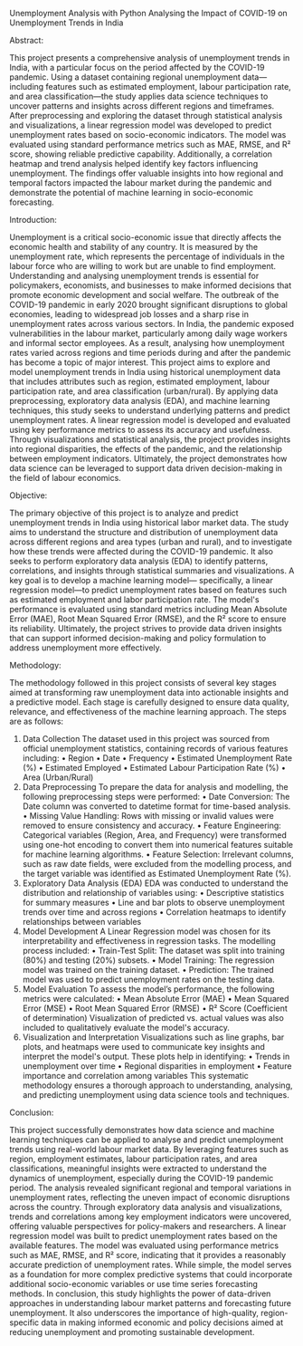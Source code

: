 Unemployment Analysis with Python 
Analysing the Impact of COVID-19 on Unemployment Trends in India

Abstract:  

This project presents a comprehensive analysis of unemployment trends in India, with a 
particular focus on the period affected by the COVID-19 pandemic. Using a dataset containing 
regional unemployment data—including features such as estimated employment, labour 
participation rate, and area classification—the study applies data science techniques to 
uncover patterns and insights across different regions and timeframes. After preprocessing 
and exploring the dataset through statistical analysis and visualizations, a linear regression 
model was developed to predict unemployment rates based on socio-economic indicators. 
The model was evaluated using standard performance metrics such as MAE, RMSE, and R² 
score, showing reliable predictive capability. Additionally, a correlation heatmap and trend 
analysis helped identify key factors influencing unemployment. The findings offer valuable 
insights into how regional and temporal factors impacted the labour market during the 
pandemic and demonstrate the potential of machine learning in socio-economic forecasting.

Introduction: 

Unemployment is a critical socio-economic issue that directly affects the economic health and 
stability of any country. It is measured by the unemployment rate, which represents the 
percentage of individuals in the labour force who are willing to work but are unable to find 
employment. Understanding and analysing unemployment trends is essential for 
policymakers, economists, and businesses to make informed decisions that promote 
economic development and social welfare. 
The outbreak of the COVID-19 pandemic in early 2020 brought significant disruptions to global 
economies, leading to widespread job losses and a sharp rise in unemployment rates across 
various sectors. In India, the pandemic exposed vulnerabilities in the labour market, 
particularly among daily wage workers and informal sector employees. As a result, analysing 
how unemployment rates varied across regions and time periods during and after the 
pandemic has become a topic of major interest. 
This project aims to explore and model unemployment trends in India using historical 
unemployment data that includes attributes such as region, estimated employment, labour 
participation rate, and area classification (urban/rural). By applying data preprocessing, 
exploratory data analysis (EDA), and machine learning techniques, this study seeks to 
understand underlying patterns and predict unemployment rates. A linear regression model 
is developed and evaluated using key performance metrics to assess its accuracy and 
usefulness. 
Through visualizations and statistical analysis, the project provides insights into regional 
disparities, the effects of the pandemic, and the relationship between employment indicators. 
Ultimately, the project demonstrates how data science can be leveraged to support data
driven decision-making in the field of labour economics.

Objective: 

The primary objective of this project is to analyze and predict unemployment trends in India 
using historical labor market data. The study aims to understand the structure and distribution 
of unemployment data across different regions and area types (urban and rural), and to 
investigate how these trends were affected during the COVID-19 pandemic. It also seeks to 
perform exploratory data analysis (EDA) to identify patterns, correlations, and insights through 
statistical summaries and visualizations. A key goal is to develop a machine learning model—
 specifically, a linear regression model—to predict unemployment rates based on features such 
as estimated employment and labor participation rate. The model's performance is evaluated 
using standard metrics including Mean Absolute Error (MAE), Root Mean Squared Error 
(RMSE), and the R² score to ensure its reliability. Ultimately, the project strives to provide data
driven insights that can support informed decision-making and policy formulation to address 
unemployment more effectively.

Methodology: 

The methodology followed in this project consists of several key stages aimed at transforming 
raw unemployment data into actionable insights and a predictive model. Each stage is 
carefully designed to ensure data quality, relevance, and effectiveness of the machine learning 
approach. The steps are as follows: 
1. Data Collection 
The dataset used in this project was sourced from official unemployment statistics, containing 
records of various features including: 
• Region 
• Date 
• Frequency 
• Estimated Unemployment Rate (%) 
• Estimated Employed 
• Estimated Labour Participation Rate (%) 
• Area (Urban/Rural) 
2. Data Preprocessing 
To prepare the data for analysis and modelling, the following preprocessing steps were 
performed: 
• Date Conversion: The Date column was converted to datetime format for time-based 
analysis. 
• Missing Value Handling: Rows with missing or invalid values were removed to ensure 
consistency and accuracy. 
• Feature Engineering: Categorical variables (Region, Area, and Frequency) were 
transformed using one-hot encoding to convert them into numerical features suitable 
for machine learning algorithms. 
• Feature Selection: Irrelevant columns, such as raw date fields, were excluded from the 
modelling process, and the target variable was identified as Estimated Unemployment 
Rate (%). 
3. Exploratory Data Analysis (EDA) 
EDA was conducted to understand the distribution and relationship of variables using: 
• Descriptive statistics for summary measures 
• Line and bar plots to observe unemployment trends over time and across regions 
• Correlation heatmaps to identify relationships between variables 
4. Model Development
A Linear Regression model was chosen for its interpretability and effectiveness in regression 
tasks. The modelling process included: 
• Train-Test Split: The dataset was split into training (80%) and testing (20%) subsets. 
• Model Training: The regression model was trained on the training dataset. 
• Prediction: The trained model was used to predict unemployment rates on the testing 
data. 
5. Model Evaluation 
To assess the model’s performance, the following metrics were calculated: 
• Mean Absolute Error (MAE) 
• Mean Squared Error (MSE) 
• Root Mean Squared Error (RMSE) 
• R² Score (Coefficient of determination) 
Visualization of predicted vs. actual values was also included to qualitatively evaluate the 
model's accuracy. 
6. Visualization and Interpretation 
Visualizations such as line graphs, bar plots, and heatmaps were used to communicate key 
insights and interpret the model's output. These plots help in identifying: 
• Trends in unemployment over time 
• Regional disparities in employment 
• Feature importance and correlation among variables 
This systematic methodology ensures a thorough approach to understanding, analysing, and 
predicting unemployment using data science tools and techniques.

Conclusion: 

This project successfully demonstrates how data science and machine learning techniques can 
be applied to analyse and predict unemployment trends using real-world labour market data. 
By leveraging features such as region, employment estimates, labour participation rates, and 
area classifications, meaningful insights were extracted to understand the dynamics of 
unemployment, especially during the COVID-19 pandemic period. 
The analysis revealed significant regional and temporal variations in unemployment rates, 
reflecting the uneven impact of economic disruptions across the country. Through exploratory 
data analysis and visualizations, trends and correlations among key employment indicators 
were uncovered, offering valuable perspectives for policy-makers and researchers. 
A linear regression model was built to predict unemployment rates based on the available 
features. The model was evaluated using performance metrics such as MAE, RMSE, and R² 
score, indicating that it provides a reasonably accurate prediction of unemployment rates. 
While simple, the model serves as a foundation for more complex predictive systems that 
could incorporate additional socio-economic variables or use time series forecasting methods. 
In conclusion, this study highlights the power of data-driven approaches in understanding 
labour market patterns and forecasting future unemployment. It also underscores the 
importance of high-quality, region-specific data in making informed economic and policy 
decisions aimed at reducing unemployment and promoting sustainable development.
